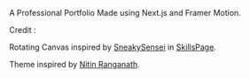 A Professional Portfolio Made using Next.js and Framer Motion.

Credit : 

  Rotating Canvas inspired by [SneakySensei](https://github.com/SneakySensei) in [SkillsPage](https://mehul-sethi.vercel.app/skills).

  Theme inspired by [Nitin Ranganath](https://github.com/itsnitinr/vscode-portfolio).


